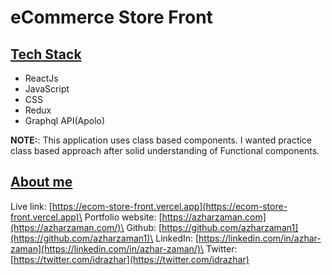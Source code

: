 # eCommerce Store Front

## <u>Tech Stack</u>

- ReactJs
- JavaScript
- CSS
- Redux
- Graphql API(Apolo)

**NOTE:**: This application uses class based components. I wanted practice class based approach after solid understanding of Functional components.

## <u>About me</u>

Live link: [https://ecom-store-front.vercel.app](https://ecom-store-front.vercel.app)\
Portfolio website: [https://azharzaman.com](https://azharzaman.com/)\
Github: [https://github.com/azharzaman1](https://github.com/azharzaman1)\
LinkedIn: [https://linkedin.com/in/azhar-zaman](https://linkedin.com/in/azhar-zaman/)\
Twitter: [https://twitter.com/idrazhar](https://twitter.com/idrazhar)
